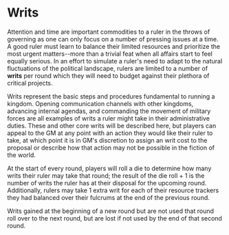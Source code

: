 # Writs

Attention and time are important commodities to a ruler in the throws of governing as one can only focus on a number of pressing issues at a time. A good ruler must learn to balance their limited resources and prioritize the most urgent matters--more than a trivial feat when all affairs start to feel equally serious. In an effort to simulate a ruler's need to adapt to the natural fluctuations of the political landscape, rulers are limited to a number of **writs** per round which they will need to budget against their plethora of critical projects.  

Writs represent the basic steps and procedures fundamental to running a kingdom. Opening communication channels with other kingdoms, advancing internal agendas, and commanding the movement of military forces are all examples of writs a ruler might take in their administrative duties. These and other core writs will be described here, but players can appeal to the GM at any point with an action they would like their ruler to take, at which point it is in GM's discretion to assign an writ cost to the proposal or describe how that action may not be possible in the fiction of the world.

At the start of every round, players will roll a die to determine how many writs their ruler may take that round; the result of the die roll + 1 is the number of writs the ruler has at their disposal for the upcoming round. Additionally, rulers may take 1 extra writ for each of their resource trackers they had balanced over their fulcrums at the end of the previous round. 

Writs gained at the beginning of a new round but are not used that round roll over to the next round, but are lost if not used by the end of that second round. 
